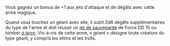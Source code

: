 Vous gagnez un bonus de +1 aux jets d'attaque et de dégâts avec cette arme magique.

Quand vous touchez un géant avec elle, il subit 2d6 dégâts supplémentaires du type de l'arme et doit réussir un [jet de sauvegarde](/utiliser-les-caracteristiques/#jets-de-sauvegarde) de Force DD 15 ou tomber [_à terre_](/gerer-la-sante-du-personnage/#a-terre). Vis-à-vis de cette arme, « _géant_ » désigne toute créature du type géant, y compris les ettins et les trolls.
